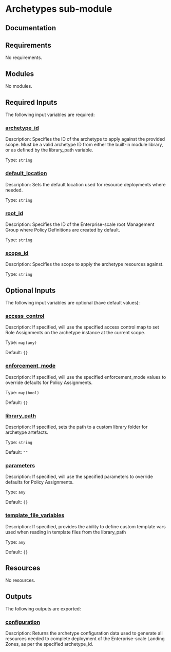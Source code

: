 <!-- BEGIN_TF_DOCS -->
# Archetypes sub-module

## Documentation
<!-- markdownlint-disable MD033 -->

## Requirements

No requirements.

## Modules

No modules.

<!-- markdownlint-disable MD013 -->
<!-- markdownlint-disable MD034 -->
## Required Inputs

The following input variables are required:

### <a name="input_archetype_id"></a> [archetype\_id](#input\_archetype\_id)

Description: Specifies the ID of the archetype to apply against the provided scope. Must be a valid archetype ID from either the built-in module library, or as defined by the library\_path variable.

Type: `string`

### <a name="input_default_location"></a> [default\_location](#input\_default\_location)

Description: Sets the default location used for resource deployments where needed.

Type: `string`

### <a name="input_root_id"></a> [root\_id](#input\_root\_id)

Description: Specifies the ID of the Enterprise-scale root Management Group where Policy Definitions are created by default.

Type: `string`

### <a name="input_scope_id"></a> [scope\_id](#input\_scope\_id)

Description: Specifies the scope to apply the archetype resources against.

Type: `string`

## Optional Inputs

The following input variables are optional (have default values):

### <a name="input_access_control"></a> [access\_control](#input\_access\_control)

Description: If specified, will use the specified access control map to set Role Assignments on the archetype instance at the current scope.

Type: `map(any)`

Default: `{}`

### <a name="input_enforcement_mode"></a> [enforcement\_mode](#input\_enforcement\_mode)

Description: If specified, will use the specified enforcement\_mode values to override defaults for Policy Assignments.

Type: `map(bool)`

Default: `{}`

### <a name="input_library_path"></a> [library\_path](#input\_library\_path)

Description: If specified, sets the path to a custom library folder for archetype artefacts.

Type: `string`

Default: `""`

### <a name="input_parameters"></a> [parameters](#input\_parameters)

Description: If specified, will use the specified parameters to override defaults for Policy Assignments.

Type: `any`

Default: `{}`

### <a name="input_template_file_variables"></a> [template\_file\_variables](#input\_template\_file\_variables)

Description: If specified, provides the ability to define custom template vars used when reading in template files from the library\_path

Type: `any`

Default: `{}`

## Resources

No resources.

## Outputs

The following outputs are exported:

### <a name="output_configuration"></a> [configuration](#output\_configuration)

Description: Returns the archetype configuration data used to generate all resources needed to complete deployment of the Enterprise-scale Landing Zones, as per the specified archetype\_id.

<!-- markdownlint-enable -->
<!-- END_TF_DOCS -->